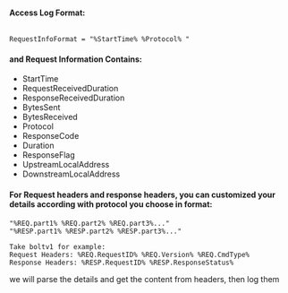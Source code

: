 
#### Access Log Format:
```$xslt

RequestInfoFormat = "%StartTime% %Protocol% "

```

#### and Request Information Contains:
+ StartTime  
+ RequestReceivedDuration
+ ResponseReceivedDuration
+ BytesSent
+ BytesReceived
+ Protocol
+ ResponseCode
+ Duration
+ ResponseFlag
+ UpstreamLocalAddress
+ DownstreamLocalAddress

#### For Request headers and response headers, you can customized your details according with protocol you choose in format: 

```
"%REQ.part1% %REQ.part2% %REQ.part3%..."
"%RESP.part1% %RESP.part2% %RESP.part3%..."

Take boltv1 for example:
Request Headers: %REQ.RequestID% %REQ.Version% %REQ.CmdType%
Response Headers: %RESP.RequestID% %RESP.ResponseStatus%

```

we will parse the details and get the content from headers, then log them